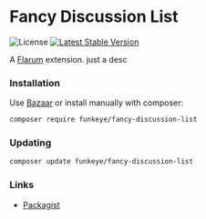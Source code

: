 # Fancy Discussion List

![License](https://img.shields.io/badge/license-MIT-blue.svg) [![Latest Stable Version](https://img.shields.io/packagist/v/funkeye/fancy-discussion-list.svg)](https://packagist.org/packages/funkeye/fancy-discussion-list)

A [Flarum](http://flarum.org) extension. just a desc

### Installation

Use [Bazaar](https://discuss.flarum.org/d/5151-flagrow-bazaar-the-extension-marketplace) or install manually with composer:

```sh
composer require funkeye/fancy-discussion-list
```

### Updating

```sh
composer update funkeye/fancy-discussion-list
```

### Links

- [Packagist](https://packagist.org/packages/funkeye/fancy-discussion-list)
